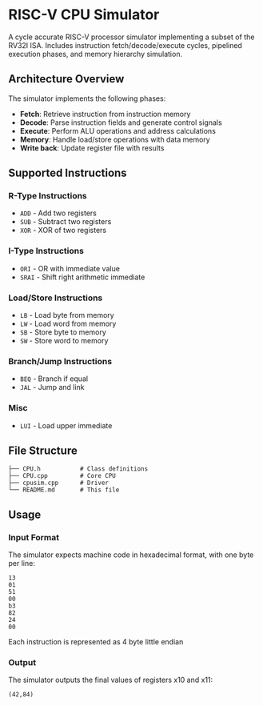 # RISC-V CPU Simulator
A cycle accurate RISC-V processor simulator implementing a subset of the RV32I ISA. Includes instruction fetch/decode/execute cycles, pipelined execution phases, and memory hierarchy simulation.
## Architecture Overview
The simulator implements the following phases:
- **Fetch**: Retrieve instruction from instruction memory
- **Decode**: Parse instruction fields and generate control signals  
- **Execute**: Perform ALU operations and address calculations
- **Memory**: Handle load/store operations with data memory
- **Write back**: Update register file with results
## Supported Instructions
### R-Type Instructions
- `ADD` - Add two registers
- `SUB` - Subtract two registers  
- `XOR` - XOR of two registers
### I-Type Instructions
- `ORI` - OR with immediate value
- `SRAI` - Shift right arithmetic immediate
### Load/Store Instructions
- `LB` - Load byte from memory
- `LW` - Load word from memory
- `SB` - Store byte to memory
- `SW` - Store word to memory
### Branch/Jump Instructions
- `BEQ` - Branch if equal
- `JAL` - Jump and link
### Misc
- `LUI` - Load upper immediate
## File Structure
```
├── CPU.h           # Class definitions
├── CPU.cpp         # Core CPU
├── cpusim.cpp      # Driver
└── README.md       # This file
```
## Usage
### Input Format
The simulator expects machine code in hexadecimal format, with one byte per line:
```
13
01
51
00
b3
82
24
00
```
Each instruction is represented as 4 byte little endian
### Output
The simulator outputs the final values of registers x10 and x11:
```
(42,84)
```
